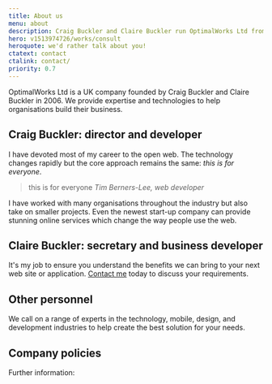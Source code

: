 ```yaml
---
title: About us
menu: about
description: Craig Buckler and Claire Buckler run OptimalWorks Ltd from the UK.
hero: v1513974726/works/consult
heroquote: we'd rather talk about you!
ctatext: contact
ctalink: contact/
priority: 0.7
---
```


OptimalWorks Ltd is a UK company founded by Craig Buckler and Claire Buckler in 2006. We provide expertise and technologies to help organisations build their business.


## Craig Buckler: director and developer

I have devoted most of my career to the open web. The technology changes rapidly but the core approach remains the same: *this is for everyone*.

> this is for everyone
<cite>Tim Berners-Lee, web developer</cite>

I have worked with many organisations throughout the industry but also take on smaller projects. Even the newest start-up company can provide stunning online services which change the way people use the web.


## Claire Buckler: secretary and business developer

It's my job to ensure you understand the benefits we can bring to your next web site or application. [Contact me]([root]contact/) today to discuss your requirements.


## Other personnel

We call on a range of experts in the technology, mobile, design, and development industries to help create the best solution for your needs.


## Company policies

Further information:
